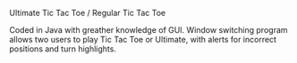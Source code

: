 Ultimate Tic Tac Toe / Regular Tic Tac Toe

Coded in Java with greather knowledge of GUI. Window switching program allows two users to play Tic Tac Toe or Ultimate, with alerts for incorrect positions and turn highlights.
